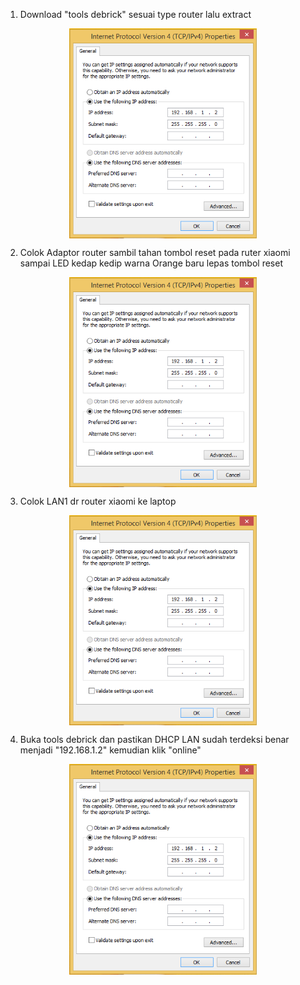 1. Download "tools debrick" sesuai type router lalu extract

<div  align="center">    
  <img src="./image/DHCP1.png" width = "300" alt="curl bash" align=center />
</div>

2. Colok Adaptor router sambil tahan tombol reset pada ruter xiaomi sampai LED kedap kedip warna Orange baru lepas tombol reset

<div  align="center">    
  <img src="./image/DHCP1.png" width = "300" alt="curl bash" align=center />
</div>

3. Colok LAN1 dr router xiaomi ke laptop

<div  align="center">    
  <img src="./image/DHCP1.png" width = "300" alt="curl bash" align=center />
</div>

4. Buka tools debrick dan pastikan DHCP LAN sudah terdeksi benar menjadi "192.168.1.2" kemudian klik "online"

<div  align="center">    
  <img src="./image/DHCP1.png" width = "300" alt="curl bash" align=center />
</div>
